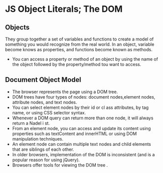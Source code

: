 # JS Object Literals; The DOM

## Objects 

They group together a set of variables and functions to create a model of something you would recognize from the real world.
In an object, variable become knows as properties, and functions become known as methods.

- You can access a property or method of an object by using the name of the object followed by the property/method tou want to access.
 

## Document Object Model

- The browser represents the page using a DOM tree.
- DOM trees have four types of nodes: document nodes,element nodes, attribute nodes, and text nodes.
- You can select element nodes by their id or cl ass attributes, by tag name, or using CSS selector syntax.
- Whenever a DOM query can return more than one node, it will always return a Nadel i st.
- From an element node, you can access and update its content using properties such as textContent and innerHTML or using DOM manipulation techniques.
- An element node can contain multiple text nodes and child elements that are siblings of each other.
- In older browsers, implementation of the DOM is inconsistent (and is a popular reason for using jQuery).
- Browsers offer tools for viewing the DOM tree .
